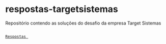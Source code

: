 # respostas-targetsistemas
Repositório contendo as soluções do desafio da empresa Target Sistemas

<code><a href="https://github.com/leopimentl/respostas-targetsistemas/blob/main/respostas/respostas.md"> Respostas </a></code>
